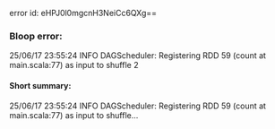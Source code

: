 error id: eHPJ0l0mgcnH3NeiCc6QXg==
### Bloop error:

25/06/17 23:55:24 INFO DAGScheduler: Registering RDD 59 (count at main.scala:77) as input to shuffle 2
#### Short summary: 

25/06/17 23:55:24 INFO DAGScheduler: Registering RDD 59 (count at main.scala:77) as input to shuffle...